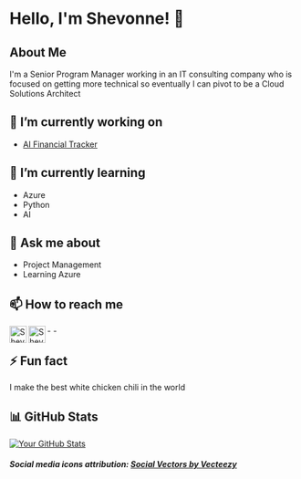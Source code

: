 
# Hello, I'm Shevonne! 👋

## About Me
I'm a Senior Program Manager working in an IT consulting company who is focused on getting more technical so eventually I can pivot to be a Cloud Solutions Architect

## 🔭 I’m currently working on
- [AI Financial Tracker](https://github.com/shevonnepolastre/AI-Financial-Tracker/)

## 🌱 I’m currently learning
- Azure
- Python
- AI

## 💬 Ask me about
- Project Management
- Learning Azure 

## 📫 How to reach me

-<a href="https://www.pinterest.com/shevonne/"><img align="left" alt="ShevonnePolastre | YouTube" width="30px" src="https://shevonnepolastre.com/wp-content/uploads/2024/04/pinterest_social-media-icon.png"/></a>
-<a href="https://www.linkedin.com/in/shevonnepolastre/"><img align="left" alt="ShevonnePolastre | YouTube" width="30px" src="https://shevonnepolastre.com/wp-content/uploads/2024/04/linkedin_social-media-icon.png"/></a>

## ⚡ Fun fact
I make the best white chicken chili in the world 

## 📊 GitHub Stats
[![Your GitHub Stats](https://github-readme-stats.vercel.app/api?username=shevonnepolastre&show_icons=true&theme=radical)](https://github.com/shevonnepolastre)


##### Social media icons attribution: <a href="https://www.vecteezy.com/free-vector/social">Social Vectors by Vecteezy</a>
